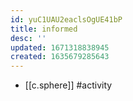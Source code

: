 ```yaml
---
id: yuC1UAU2eaclsOgUE41bP
title: informed
desc: ''
updated: 1671318838945
created: 1635679285643
---
```




- [[c.sphere]] #activity


